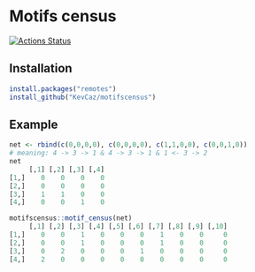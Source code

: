 # Motifs census
[![Actions Status](https://github.com/KevCaz/motifscensus/workflows/Check%20Package/badge.svg)](https://github.com/KevCaz/motifscensus/actions)


## Installation

```r
install.packages("remotes")
install_github("KevCaz/motifscensus")
```

## Example

```r
net <- rbind(c(0,0,0,0), c(0,0,0,0), c(1,1,0,0), c(0,0,1,0))
# meaning: 4 -> 3 -> 1 & 4 -> 3 -> 1 & 1 <- 3 -> 2
net
     [,1] [,2] [,3] [,4]
[1,]    0    0    0    0
[2,]    0    0    0    0
[3,]    1    1    0    0
[4,]    0    0    1    0

motifscensus::motif_census(net)
     [,1] [,2] [,3] [,4] [,5] [,6] [,7] [,8] [,9] [,10]
[1,]    0    0    1    0    0    0    1    0    0     0
[2,]    0    0    1    0    0    0    1    0    0     0
[3,]    0    2    0    0    0    1    0    0    0     0
[4,]    2    0    0    0    0    0    0    0    0     0
```